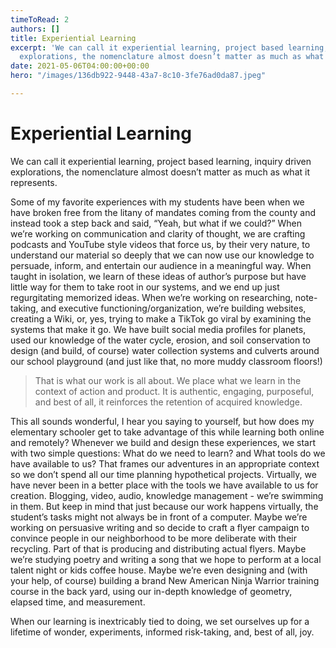 ```yaml
---
timeToRead: 2
authors: []
title: Experiential Learning
excerpt: 'We can call it experiential learning, project based learning, inquiry driven
  explorations, the nomenclature almost doesn’t matter as much as what it represents. '
date: 2021-05-06T04:00:00+00:00
hero: "/images/136db922-9448-43a7-8c10-3fe76ad0da87.jpeg"

---
```

# Experiential Learning

We can call it experiential learning, project based learning, inquiry driven explorations, the nomenclature almost doesn’t matter as much as what it represents. 

Some of my favorite experiences with my students have been when we have broken free from the litany of mandates coming from the county and instead took a step back and said, “Yeah, but what if we could?” When we’re working on communication and clarity of thought, we are crafting podcasts and YouTube style videos that force us, by their very nature, to understand our material so deeply that we can now use our knowledge to persuade, inform, and entertain our audience in a meaningful way. When taught in isolation, we learn of these ideas of author’s purpose but have little way for them to take root in our systems, and we end up just regurgitating memorized ideas. When we’re working on researching, note-taking, and executive functioning/organization, we’re building websites, creating a Wiki, or, yes, trying to make a TikTok go viral by examining the systems that make it go. We have built social media profiles for planets, used our knowledge of the water cycle, erosion, and soil conservation to design (and build, of course) water collection systems and culverts around our school playground (and just like that, no more muddy classroom floors!)

> That is what our work is all about. We place what we learn in the context of action and product. It is authentic, engaging, purposeful, and best of all, it reinforces the retention of acquired knowledge.

This all sounds wonderful, I hear you saying to yourself, but how does my elementary schooler get to take advantage of this while learning both online and remotely?  Whenever we build and design these experiences, we start with two simple questions: What do we need to learn? and What tools do we have available to us? That frames our adventures in an appropriate context so we don’t spend all our time planning hypothetical projects. Virtually, we have never been in a better place with the tools we have available to us for creation. Blogging, video, audio, knowledge management - we’re swimming in them. But keep in mind that just because our work happens virtually, the student’s tasks might not always be in front of a computer. Maybe we’re working on persuasive writing and so decide to craft a flyer campaign to convince people in our neighborhood to be more deliberate with their recycling. Part of that is producing and distributing actual flyers. Maybe we’re studying poetry and writing a song that we hope to perform at a local talent night or kids coffee house. Maybe we’re even designing and (with your help, of course) building a brand New American Ninja Warrior training course in the back yard, using our in-depth knowledge of geometry, elapsed time, and measurement.

When our learning is inextricably tied to doing, we set ourselves up for a lifetime of wonder, experiments, informed risk-taking, and, best of all, joy.